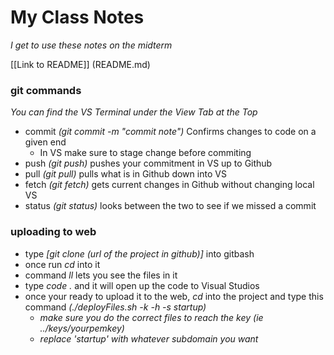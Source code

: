 # My Class Notes
*I get to use these notes on the midterm*

[[Link to README]] (README.md)

### git commands
*You can find the VS Terminal under the View Tab at the Top*
- commit *(git commit -m "commit note")* Confirms changes to code on a given end
    - In VS make sure to stage change before commiting
- push *(git push)* pushes your commitment in VS up to Github
- pull *(git pull)* pulls what is in Github down into VS
- fetch *(git fetch)* gets current changes in Github without changing local VS
- status *(git status)* looks between the two to see if we missed a commit

### uploading to web
- type *[git clone (url of the project in github)]* into gitbash
- once run *cd* into it
- command *ll* lets you see the files in it
- type *code .* and it will open up the code to Visual Studios
- once your ready to upload it to the web, *cd* into the project and type this command *(./deployFiles.sh -k <yourpemkey> -h <yourdomain> -s startup)*
    - *make sure you do the correct files to reach the key (ie ../keys/yourpemkey)*
    - *replace 'startup' with whatever subdomain you want*


